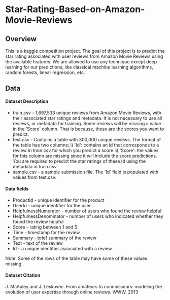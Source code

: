 # Star-Rating-Based-on-Amazon-Movie-Reviews

## Overview
This is a kaggle competition project. The goal of this project is to predict the star rating associated with user reviews from Amazon Movie Reviews using the available features. We are allowed to use any technique except deep learning for our predictions, like classical machine learning algorithms, random forests, linear regression, etc.

## Data
#### Dataset Description
* train.csv - 1,697,533 unique reviews from Amazon Movie Reviews, with their associated star ratings and metadata. It is not necessary to use all reviews, or metadata for training. Some reviews will be missing a value in the 'Score' column. That is because, these are the scores you want to predict.
* test.csv - Contains a table with 300,000 unique reviews. The format of the table has two columns; i) 'Id': contains an id that corresponds to a review in train.csv for which you predict a score ii) 'Score': the values for this column are missing since it will include the score predictions. You are required to predict the star ratings of these Id using the metadata in train.csv.
* sample.csv - a sample submission file. The 'Id' field is populated with values from test.csv.

#### Data fields
* ProductId - unique identifier for the product
* UserId - unique identifier for the user
* HelpfulnessNumerator - number of users who found the review helpful
* HelpfulnessDenominator - number of users who indicated whether they found the review helpful
* Score - rating between 1 and 5
* Time - timestamp for the review
* Summary - brief summary of the review
* Text - text of the review
* Id - a unique identifier associated with a review  

Note: Some of the rows of the table may have some of these values missing.

#### Dataset Citation

J. McAuley and J. Leskovec. From amateurs to connoisseurs: modeling the evolution of user expertise through online reviews. WWW, 2013
